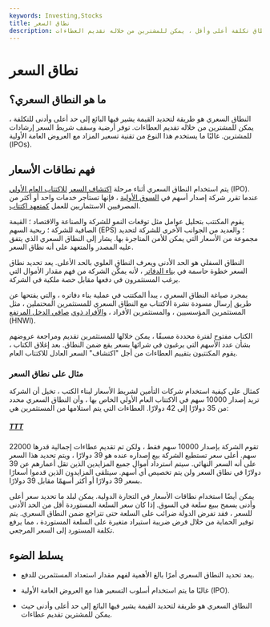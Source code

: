 ```yaml
---
keywords: Investing,Stocks
title: نطاق السعر
description: النطاق السعري هو طريقة لتحديد القيمة يشير فيها البائع إلى نطاق تكلفة أعلى وأقل ، يمكن للمشترين من خلاله تقديم العطاءات.
---
```


# نطاق السعر
## ما هو النطاق السعري؟

النطاق السعري هو طريقة لتحديد القيمة يشير فيها البائع إلى حد أعلى وأدنى للتكلفة ، يمكن للمشترين من خلاله تقديم العطاءات. توفر أرضية وسقف شريط السعر إرشادات للمشترين. غالبًا ما يستخدم هذا النوع من تقنية تسعير المزاد مع العروض العامة الأولية (IPOs).

## فهم نطاقات الأسعار

يتم استخدام النطاق السعري أثناء مرحلة [اكتشاف السعر](/pricediscovery) [للاكتتاب العام الأولي](/ipo) (IPO). عندما تقرر شركة إصدار أسهم في [السوق الأولية](/primarymarket) ، فإنها تستأجر خدمات واحد أو أكثر من المصرفيين الاستثماريين للعمل [كمتعهد اكتتاب](/underwriter).

يقوم المكتتب بتحليل عوامل مثل توقعات النمو للشركة والصناعة والاقتصاد ؛ القيمة الصافية للشركة ؛ ربحية السهم (EPS) ؛ والعديد من الجوانب الأخرى للشركة لتحديد مجموعة من الأسعار التي يمكن للأمن المتاجرة بها. يشار إلى النطاق السعري الذي يتفق عليه المصدر والمتعهد على أنه نطاق السعر.

النطاق السفلي هو الحد الأدنى ويعرف النطاق العلوي بالحد الأعلى. يعد تحديد نطاق السعر خطوة حاسمة في [بناء الدفاتر](/bookbuilding) ، لأنه يمكّن الشركة من فهم مقدار الأموال التي يرغب المستثمرون في دفعها مقابل حصة ملكية في الشركة.

بمجرد صياغة النطاق السعري ، يبدأ المكتتب في عملية بناء دفاتره ، والتي يفتحها عن طريق إرسال مسودة نشرة الاكتتاب مع النطاق السعري للمستثمرين المحتملين ، مثل المستثمرين المؤسسيين ، والمستثمرين الأفراد ، [والأفراد ذوي](/hnwi) [صافي الدخل المرتفع](/hnwi) (HNWI).

الكتاب مفتوح لفترة محددة مسبقًا ، يمكن خلالها للمستثمرين تقديم ومراجعة عروضهم بشأن عدد الأسهم التي يرغبون في شرائها بسعر يقع ضمن النطاق. بعد إغلاق الكتاب ، يقوم المكتتبون بتقييم العطاءات من أجل "اكتشاف" السعر العادل للاكتتاب العام.

### مثال على نطاق السعر

كمثال على كيفية استخدام شركات التأمين لشريط الأسعار لبناء الكتب ، تخيل أن الشركة تريد إصدار 10000 سهم في الاكتتاب العام الأولي الخاص بها ، وأن النطاق السعري محدد من 35 دولارًا إلى 42 دولارًا. العطاءات التي يتم استلامها من المستثمرين هي:

<h5> <a href=""> TTT </a> </h5>

تقوم الشركة بإصدار 10000 سهم فقط ، ولكن تم تقديم عطاءات إجمالية قدرها 22000 سهم. أعلى سعر تستطيع الشركة بيع إصداره عنده هو 39 دولارًا ، ويتم تحديد هذا السعر على أنه السعر النهائي. سيتم استرداد أموال جميع المزايدين الذين تقل أعمارهم عن 39 دولارًا في نطاق السعر ولن يتم تخصيص أي أسهم. سيتلقى المزايدون الذين قدموا أسعارًا بسعر 39 دولارًا أو أكثر أسهمًا مقابل 39 دولارًا.

يمكن أيضًا استخدام نطاقات الأسعار في التجارة الدولية. يمكن لبلد ما تحديد سعر أعلى وأدنى يسمح ببيع سلعة في السوق. إذا كان سعر السلعة المستوردة أقل من الحد الأدنى للسعر ، فقد تفرض الدولة ضرائب على السلعة حتى تتراجع ضمن النطاق السعري. يتم توفير الحماية من خلال فرض ضريبة استيراد متغيرة على السلعة المستوردة ، مما يرفع تكلفة المستورد إلى السعر المرجعي.

## يسلط الضوء

- يعد تحديد النطاق السعري أمرًا بالغ الأهمية لفهم مقدار استعداد المستثمرين للدفع.

- غالبًا ما يتم استخدام أسلوب التسعير هذا مع العروض العامة الأولية (IPO).

- النطاق السعري هو طريقة لتحديد القيمة يشير فيها البائع إلى حد أعلى وأدنى حيث يمكن للمشترين تقديم عطاءات.

